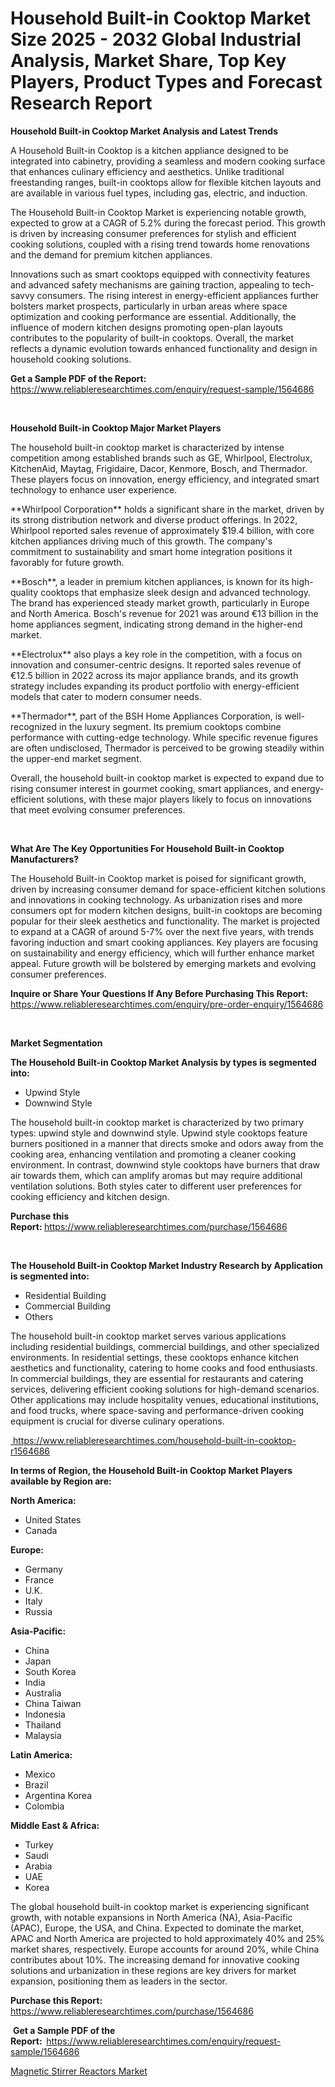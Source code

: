 <p><h1>Household Built-in Cooktop Market Size 2025 - 2032 Global Industrial Analysis, Market Share, Top Key Players, Product Types and Forecast Research Report</h1></p><p><strong>Household Built-in Cooktop Market Analysis and Latest Trends</strong></p>
<p><p>A Household Built-in Cooktop is a kitchen appliance designed to be integrated into cabinetry, providing a seamless and modern cooking surface that enhances culinary efficiency and aesthetics. Unlike traditional freestanding ranges, built-in cooktops allow for flexible kitchen layouts and are available in various fuel types, including gas, electric, and induction.</p><p>The Household Built-in Cooktop Market is experiencing notable growth, expected to grow at a CAGR of 5.2% during the forecast period. This growth is driven by increasing consumer preferences for stylish and efficient cooking solutions, coupled with a rising trend towards home renovations and the demand for premium kitchen appliances. </p><p>Innovations such as smart cooktops equipped with connectivity features and advanced safety mechanisms are gaining traction, appealing to tech-savvy consumers. The rising interest in energy-efficient appliances further bolsters market prospects, particularly in urban areas where space optimization and cooking performance are essential. Additionally, the influence of modern kitchen designs promoting open-plan layouts contributes to the popularity of built-in cooktops. Overall, the market reflects a dynamic evolution towards enhanced functionality and design in household cooking solutions.</p></p>
<p><strong>Get a Sample PDF of the Report:&nbsp;</strong> <a href="https://www.reliableresearchtimes.com/enquiry/request-sample/1564686?utm_campaign=2220&utm_medium=2&utm_source=Github&utm_content=ia&utm_term=11042025&utm_id=household-built-in-cooktop">https://www.reliableresearchtimes.com/enquiry/request-sample/1564686</a></p>
<p>&nbsp;</p>
<p><strong>Household Built-in Cooktop Major Market Players</strong></p>
<p><p>The household built-in cooktop market is characterized by intense competition among established brands such as GE, Whirlpool, Electrolux, KitchenAid, Maytag, Frigidaire, Dacor, Kenmore, Bosch, and Thermador. These players focus on innovation, energy efficiency, and integrated smart technology to enhance user experience.</p><p>**Whirlpool Corporation** holds a significant share in the market, driven by its strong distribution network and diverse product offerings. In 2022, Whirlpool reported sales revenue of approximately $19.4 billion, with core kitchen appliances driving much of this growth. The company's commitment to sustainability and smart home integration positions it favorably for future growth.</p><p>**Bosch**, a leader in premium kitchen appliances, is known for its high-quality cooktops that emphasize sleek design and advanced technology. The brand has experienced steady market growth, particularly in Europe and North America. Bosch's revenue for 2021 was around €13 billion in the home appliances segment, indicating strong demand in the higher-end market.</p><p>**Electrolux** also plays a key role in the competition, with a focus on innovation and consumer-centric designs. It reported sales revenue of €12.5 billion in 2022 across its major appliance brands, and its growth strategy includes expanding its product portfolio with energy-efficient models that cater to modern consumer needs.</p><p>**Thermador**, part of the BSH Home Appliances Corporation, is well-recognized in the luxury segment. Its premium cooktops combine performance with cutting-edge technology. While specific revenue figures are often undisclosed, Thermador is perceived to be growing steadily within the upper-end market segment.</p><p>Overall, the household built-in cooktop market is expected to expand due to rising consumer interest in gourmet cooking, smart appliances, and energy-efficient solutions, with these major players likely to focus on innovations that meet evolving consumer preferences.</p></p>
<p>&nbsp;</p>
<p><strong>What Are The Key Opportunities For Household Built-in Cooktop Manufacturers?</strong></p>
<p><p>The Household Built-in Cooktop market is poised for significant growth, driven by increasing consumer demand for space-efficient kitchen solutions and innovations in cooking technology. As urbanization rises and more consumers opt for modern kitchen designs, built-in cooktops are becoming popular for their sleek aesthetics and functionality. The market is projected to expand at a CAGR of around 5-7% over the next five years, with trends favoring induction and smart cooking appliances. Key players are focusing on sustainability and energy efficiency, which will further enhance market appeal. Future growth will be bolstered by emerging markets and evolving consumer preferences.</p></p>
<p><strong>Inquire or Share Your Questions If Any Before Purchasing This Report:</strong> <a href="https://www.reliableresearchtimes.com/enquiry/pre-order-enquiry/1564686?utm_campaign=2220&utm_medium=2&utm_source=Github&utm_content=ia&utm_term=11042025&utm_id=household-built-in-cooktop">https://www.reliableresearchtimes.com/enquiry/pre-order-enquiry/1564686</a></p>
<p>&nbsp;</p>
<p><strong>Market Segmentation</strong></p>
<p><strong>The Household Built-in Cooktop Market Analysis by types is segmented into:</strong></p>
<p><ul><li>Upwind Style</li><li>Downwind Style</li></ul></p>
<p><p>The household built-in cooktop market is characterized by two primary types: upwind style and downwind style. Upwind style cooktops feature burners positioned in a manner that directs smoke and odors away from the cooking area, enhancing ventilation and promoting a cleaner cooking environment. In contrast, downwind style cooktops have burners that draw air towards them, which can amplify aromas but may require additional ventilation solutions. Both styles cater to different user preferences for cooking efficiency and kitchen design.</p></p>
<p><strong>Purchase this Report:&nbsp;</strong><a href="https://www.reliableresearchtimes.com/purchase/1564686?utm_campaign=2220&utm_medium=2&utm_source=Github&utm_content=ia&utm_term=11042025&utm_id=household-built-in-cooktop">https://www.reliableresearchtimes.com/purchase/1564686</a></p>
<p>&nbsp;</p>
<p><strong>The Household Built-in Cooktop Market Industry Research by Application is segmented into:</strong></p>
<p><ul><li>Residential Building</li><li>Commercial Building</li><li>Others</li></ul></p>
<p><p>The household built-in cooktop market serves various applications including residential buildings, commercial buildings, and other specialized environments. In residential settings, these cooktops enhance kitchen aesthetics and functionality, catering to home cooks and food enthusiasts. In commercial buildings, they are essential for restaurants and catering services, delivering efficient cooking solutions for high-demand scenarios. Other applications may include hospitality venues, educational institutions, and food trucks, where space-saving and performance-driven cooking equipment is crucial for diverse culinary operations.</p></p>
<p><a href="https://www.reliableresearchtimes.com/household-built-in-cooktop-r1564686?utm_campaign=2220&utm_medium=2&utm_source=Github&utm_content=ia&utm_term=11042025&utm_id=household-built-in-cooktop">&nbsp;https://www.reliableresearchtimes.com/household-built-in-cooktop-r1564686</a></p>
<p><strong>In terms of Region, the Household Built-in Cooktop Market Players available by Region are:</strong></p>
<p>
    <p> <strong> North America: </strong>
        <ul>
            <li>United States</li>
            <li>Canada</li>
        </ul>
        </p> 
    <p> <strong> Europe: </strong>
        <ul>
            <li>Germany</li>
            <li>France</li>
            <li>U.K.</li>
            <li>Italy</li>
            <li>Russia</li>
        </ul>
        </p> 
    <p> <strong> Asia-Pacific: </strong>
        <ul>
            <li>China</li>
            <li>Japan</li>
            <li>South Korea</li>
            <li>India</li>
            <li>Australia</li>
            <li>China Taiwan</li>
            <li>Indonesia</li>
            <li>Thailand</li>
            <li>Malaysia</li>
        </ul>
        </p> 
    <p> <strong> Latin America: </strong>
        <ul>
            <li>Mexico</li>
            <li>Brazil</li>
            <li>Argentina Korea</li>
            <li>Colombia</li>
        </ul>
        </p> 
    <p> <strong> Middle East & Africa: </strong>
        <ul>
            <li>Turkey</li>
            <li>Saudi</li>
            <li>Arabia</li>
            <li>UAE</li>
            <li>Korea</li>
        </ul>
    </p>
    </p>
<p><p>The global household built-in cooktop market is experiencing significant growth, with notable expansions in North America (NA), Asia-Pacific (APAC), Europe, the USA, and China. Expected to dominate the market, APAC and North America are projected to hold approximately 40% and 25% market shares, respectively. Europe accounts for around 20%, while China contributes about 10%. The increasing demand for innovative cooking solutions and urbanization in these regions are key drivers for market expansion, positioning them as leaders in the sector.</p></p>
<p><strong>Purchase this Report: </strong><a href="https://www.reliableresearchtimes.com/purchase/1564686?utm_campaign=2220&utm_medium=2&utm_source=Github&utm_content=ia&utm_term=11042025&utm_id=household-built-in-cooktop">https://www.reliableresearchtimes.com/purchase/1564686</a></p>
<p>&nbsp;<strong>Get a Sample PDF of the Report:&nbsp;&nbsp;</strong><a href="https://www.reliableresearchtimes.com/enquiry/request-sample/1564686?utm_campaign=2220&utm_medium=2&utm_source=Github&utm_content=ia&utm_term=11042025&utm_id=household-built-in-cooktop">https://www.reliableresearchtimes.com/enquiry/request-sample/1564686</a></p>
<p><strong></strong></p>
<p><p><a href="https://github.com/weisonmanych/Market-Research-Report-List-1/blob/main/magnetic-stirrer-reactors-market.md?utm_campaign=2220&utm_medium=2&utm_source=Github&utm_content=ia&utm_term=11042025&utm_id=household-built-in-cooktop">Magnetic Stirrer Reactors Market</a></p></p>